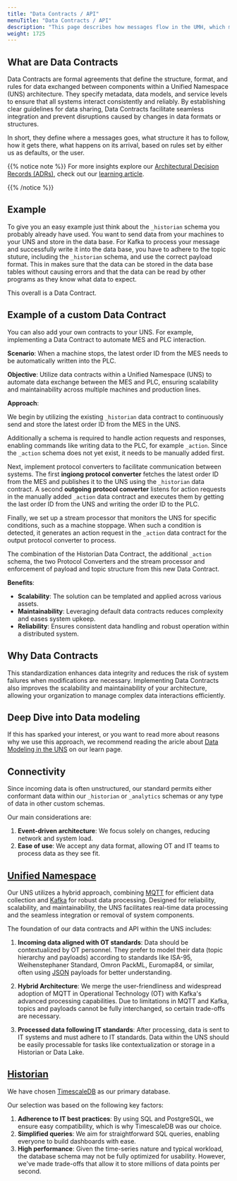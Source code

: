 ```yaml
---
title: "Data Contracts / API"
menuTitle: "Data Contracts / API"
description: "This page describes how messages flow in the UMH, which message goes where, how it has to look like and how you can build your own structures."
weight: 1725
---
```

<!--
{{<mermaid theme="neutral" >}}
flowchart LR
AP[Automation Pyramid] -- > C_d
C_d -- > UN_d
UN_d -- > H_d
UN_d -- > A_d
H_d -- > DL[Data Lake]
A_d -- > G[Performance Monitoring]

    subgraph UNS[ ]
        subgraph C_d[ ]
            C_d_infoX["Connectivity\n(e.g., OPC UA)"]
            C_d_info["Time-Series data\nUnstructured / semi-structured data\nRelational data (master, operational, batch)"]
            C_d_infoX --- C_d_info
        end

        subgraph UN_d[ ]
            UN_d_infoX["Unified Namespace\n(e.g., MQTT, Kafka)"]
            UN_d_info["umh/v1/enterprise/site/area/productionLine/workCell/originID/_schema/schema_specific"]
           UN_d_infoX --- UN_d_info
        end

        subgraph DC[ ]
            subgraph H_d[ ]
                H_d_infoX["Historian\n(e.g., TimescaleDB)"]
                H_d_info[Table: asset\nTable: tag\nTable: tag_string]
                H_d_infoX --- H_d_info
            end

            subgraph A_d[ ]
                A_d_infoX["Analytics\n(e.g., KPIs)"]
            end
        end

    end
click C_d_infoX href "../features/connectivity"
click UN_d_infoX href "./messages"
click H_d_infoX href "./database"
click C_d_info href "../features/connectivity"
click UN_d_info href "./messages"
click H_d_info href "./database"

{{</ mermaid >}}
-->

## What are Data Contracts

Data Contracts are formal agreements that define the structure, format, and rules for data exchanged between components within a Unified Namespace (UNS) architecture. They specify metadata, data models, and service levels to ensure that all systems interact consistently and reliably. By establishing clear guidelines for data sharing, Data Contracts facilitate seamless integration and prevent disruptions caused by changes in data formats or structures.

In short, they define where a messages goes, what structure it has to follow, how it gets there, what happens on its arrival, based on rules set by either us as defaults, or the user.

{{% notice note %}}
For more insights explore our
[Architectural Decision Records (ADRs)](https://adr.github.io/), check out our
[learning article](https://learn.umh.app/lesson/data-modeling-in-the-unified-namespace-mqtt-kafka/).
<!-- Add link to Jeremys upcoming article, once it is released. -->
{{% /notice %}}

## Example

To give you an easy example just think about the `_historian` schema you probably already have used.
You want to send data from your machines to your UNS and store in the data base.
For Kafka to process your message and successfully write it into the data base, you have to adhere to the topic stuture, including the `_historian` schema, and use the correct payload format.
This in makes sure that the data can be stored in the data base tables without causing errors and that the data can be read by other programs as they know what data to expect.

This overall is a Data Contract.

## Example of a custom Data Contract

You can also add your own contracts to your UNS.
For example, implementing a Data Contract to automate MES and PLC interaction.

**Scenario**: When a machine stops, the latest order ID from the MES needs to be automatically written into the PLC.

**Objective**: Utilize data contracts within a Unified Namespace (UNS) to automate data exchange between the MES and PLC, ensuring scalability and maintainability across multiple machines and production lines.

**Approach**:

We begin by utilizing the existing `_historian` data contract to continuously send and store the latest order ID from the MES in the UNS.

Additionally a schema is required to handle action requests and responses, enabling commands like writing data to the PLC, for example `_action`.
Since the `_action` schema does not yet exist, it needs to be manually added first.

Next, implement protocol converters to facilitate communication between systems.
The first **ingiong protocol converter** fetches the latest order ID from the MES and publishes it to the UNS using the `_historian` data contract.
A second **outgoing protocol converter** listens for action requests in the manually added `_action` data contract and executes them by getting the last order ID from the UNS and writing the order ID to the PLC.

Finally, we set up a stream processor that monitors the UNS for specific conditions, such as a machine stoppage. When such a condition is detected, it generates an action request in the `_action` data contract for the output protocol converter to process.

The combination of the Historian Data Contract, the additional `_action` schema, the two Protocol Converters and the stream processor and enforcement of payload and topic structure from this new Data Contract.

**Benefits**:

- **Scalability**: The solution can be templated and applied across various assets.
- **Maintainability**: Leveraging default data contracts reduces complexity and eases system upkeep.
- **Reliability**: Ensures consistent data handling and robust operation within a distributed system.

## Why Data Contracts

This standardization enhances data integrity and reduces the risk of system failures when modifications are necessary. Implementing Data Contracts also improves the scalability and maintainability of your architecture, allowing your organization to manage complex data interactions efficiently.

## Deep Dive into Data modeling

If this has sparked your interest, or you want to read more about reasons why we use this approach, we recommend reading the aricle about [Data Modeling in the UNS](https://learn.umh.app/lesson/data-modeling-in-the-unified-namespace-mqtt-kafka/) on our learn page.

## Connectivity

Since incoming data is often unstructured, our standard permits either
conformant data within our `_historian` or `_analytics` schemas or any type
of data in other custom schemas.

Our main considerations are:

1. **Event-driven architecture**: We focus solely on changes, reducing network
and system load.
2. **Ease of use**: We accept any data format, allowing OT and IT teams to
process data as they see fit.

## [Unified Namespace](./messages)

Our UNS utilizes a hybrid approach, combining [MQTT](https://mqtt.org/) for
efficient data collection and [Kafka](https://kafka.apache.org/) for robust
data processing. Designed for reliability, scalability, and maintainability,
the UNS facilitates real-time data processing and the seamless integration or
removal of system components.

The foundation of our data contracts and API within the UNS includes:

1. **Incoming data aligned with OT standards**: Data should be contextualized
by OT personnel. They prefer to model their data (topic hierarchy and payloads)
according to standards like ISA-95, Weihenstephaner Standard, Omron PackML,
Euromap84, or similar, often using [JSON](https://www.json.org/json-en.html)
payloads for better understanding.

2. **Hybrid Architecture**: We merge the user-friendliness and widespread
adoption of MQTT in Operational Technology (OT) with Kafka's advanced processing
capabilities. Due to limitations in MQTT and Kafka, topics and payloads cannot
be fully interchanged, so certain trade-offs are necessary.

3. **Processed data following IT standards**: After processing, data is sent to
IT systems and must adhere to IT standards. Data within the UNS should be
easily processable for tasks like contextualization or storage in a Historian
or Data Lake.

## [Historian](./database)

We have chosen [TimescaleDB](https://www.timescale.com/) as our primary database.

Our selection was based on the following key factors:

1. **Adherence to IT best practices**: By using SQL and PostgreSQL, we ensure
easy compatibility, which is why TimescaleDB was our choice.
2. **Simplified queries**: We aim for straightforward SQL queries, enabling
everyone to build dashboards with ease.
3. **High performance**: Given the time-series nature and typical workload, the
database schema may not be fully optimized for usability. However, we've made
trade-offs that allow it to store millions of data points per second.
